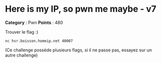 # Here is my IP, so pwn me maybe - v7

**Category** : Pwn
**Points** : 480

Trouver le flag :)

```nc hsr.boisson.homeip.net 40007```

(Ce challenge possède plusieurs flags, si il ne passe pas, essayez sur un autre challenge)





